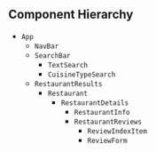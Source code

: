 ## Component Hierarchy

* `App`
  * `NavBar`
  * `SearchBar`
    * `TextSearch`
    * `CuisineTypeSearch`
  * `RestaurantResults`
    * `Restaurant`
      * `RestaurantDetails`
        * `RestaurantInfo`
        * `RestaurantReviews`
          * `ReviewIndexItem`
          * `ReviewForm`
